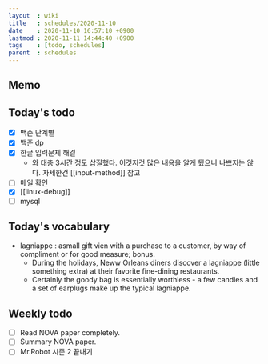 ```yaml
---
layout  : wiki
title   : schedules/2020-11-10
date    : 2020-11-10 16:57:10 +0900
lastmod : 2020-11-11 14:44:40 +0900
tags    : [todo, schedules]
parent  : schedules
---
```


## Memo
## Today's todo
 * [X] 백준 단계별
 * [X] 백준 dp
 * [X] 한글 입력문제 해결
   * 와 대충 3시간 정도 삽질했다. 이것저것 많은 내용을 알게 됬으니 나쁘지는 않다. 자세한건 [[input-method]] 참고
 * [ ] 메일 확인
 * [X] [[linux-debug]]
 * [ ] mysql

## Today's vocabulary
 * lagniappe : asmall gift vien with a purchase to a customer, by way of compliment or for good measure; bonus.
   * During the holidays, Neww Orleans diners discover a lagniappe (little something extra) at their favorite fine-dining restaurants.
   * Certainly the goody bag is essentially worthless - a few candies and a set of earplugs make up the typical lagniappe.
## Weekly todo
 * [ ] Read NOVA paper completely.
 * [ ] Summary NOVA paper.
 * [ ] Mr.Robot 시즌 2 끝내기
